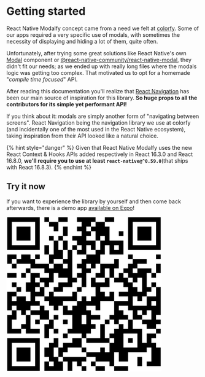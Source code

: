 # Getting started

React Native Modalfy concept came from a need we felt at [colorfy](https://colorfy.me). Some of our apps required a very specific use of modals, with sometimes the necessity of displaying and hiding a lot of them, quite often.

Unfortunately, after trying some great solutions like React Native's own [Modal](https://reactnative.dev/docs/modal) component or [@react-native-community/react-native-modal](https://github.com/react-native-community/react-native-modal), they didn't fit our needs; as we ended up with really long files where the modals logic was getting too complex. That motivated us to opt for a homemade "_compile time focused_" API. 

After reading this documentation you'll realize that [React Navigation](https://reactnavigation.org) has been our main source of inspiration for this library. **So huge props to all the contributors for its simple yet performant API!**

If you think about it: modals are simply another form of "navigating between screens". React Navigation being the navigation library we use at colorfy \(and incidentally one of the most used in the React Native ecosystem\), taking inspiration from their API looked like a natural choice.

{% hint style="danger" %}
Given that React Native Modalfy uses the new React Context & Hooks APIs added respectively in React 16.3.0 and React 16.8.0, **we'll require you to use at least `react-native@^0.59.0`**\(that ships with React 16.8.3\).
{% endhint %}

## Try it now

If you want to experience the library by yourself and then come back afterwards, there is a demo app [available on Expo](https://snack.expo.io/@charles.m/react-native-modalfy)!

![](.gitbook/assets/screenshot-2020-05-13-at-12.21.45.png)



